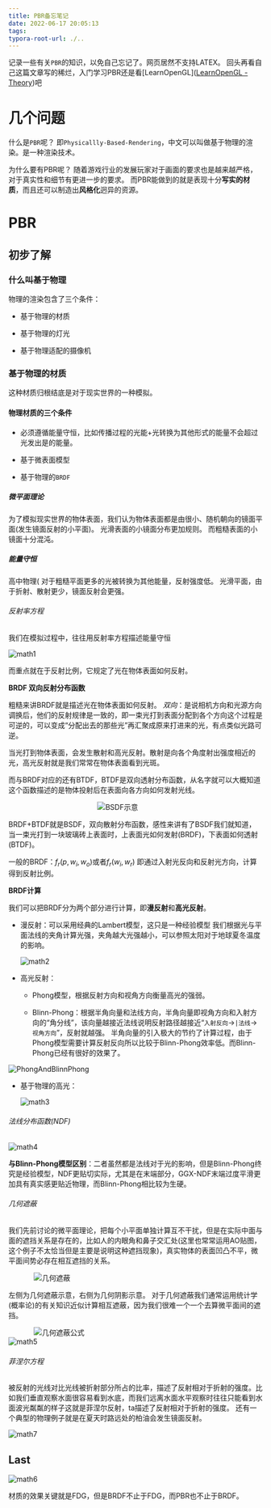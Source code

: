 ```yaml
---
title: PBR备忘笔记
date: 2022-06-17 20:05:13
tags: 
typora-root-url: ./..
---
```


记录一些有关`PBR`的知识，以免自己忘记了。网页居然不支持LATEX。
回头再看自己这篇文章写的稀烂，入门学习PBR还是看[LearnOpenGL]([LearnOpenGL - Theory](https://learnopengl.com/PBR/Theory))吧

<!--more-->

# 几个问题

什么是`PBR`呢？
即`Physicallly-Based-Rendering`，中文可以叫做基于物理的渲染。是一种渲染技术。

为什么要有PBR呢？
随着游戏行业的发展玩家对于画面的要求也是越来越严格，对于真实性和细节有更进一步的要求。
而PBR能做到的就是表现十分**写实的材质**，而且还可以制造出**风格化**迥异的资源。

# PBR

## 初步了解

### 什么叫基于物理

物理的渲染包含了三个条件：

* 基于物理的材质

* 基于物理的灯光

* 基于物理适配的摄像机

### 基于物理的材质

这种材质归根结底是对于现实世界的一种模拟。

#### 物理材质的三个条件

* 必须遵循能量守恒，比如传播过程的光能+光转换为其他形式的能量不会超过光发出是的能量。

* 基于微表面模型

* 基于物理的`BRDF`

##### 微平面理论

为了模拟现实世界的物体表面，我们认为物体表面都是由很小、随机朝向的镜面平面(发生镜面反射的小平面)。
光滑表面的小镜面分布更加规则。
而粗糙表面的小镜面十分混沌。

##### 能量守恒

高中物理(
对于粗糙平面更多的光被转换为其他能量，反射强度低。
光滑平面，由于折射、散射更少，镜面反射会更强。

###### 反射率方程

我们在模拟过程中，往往用反射率方程描述能量守恒

<div style="margin:left;width:100%"><img src="/imgs/PBR/math1.png" alt="math1"></div>

而重点就在于反射比例，它规定了光在物体表面如何反射。

**BRDF 双向反射分布函数**

粗糙来讲BRDF就是描述光在物体表面如何反射。
*双向*：是说相机方向和光源方向调换后，他们的反射规律是一致的，即一束光打到表面分配到各个方向这个过程是可逆的，可以变成“分配出去的那些光”再汇聚成原来打进来的光，有点类似光路可逆。

当光打到物体表面，会发生散射和高光反射。散射是向各个角度射出强度相近的光，高光反射就是我们常常在物体表面看到光斑。

而与BRDF对应的还有BTDF，BTDF是双向透射分布函数，从名字就可以大概知道这个函数描述的是物体投射后在表面向各方向如何发射光线。

<div style="margin:auto;width:30%"><img src="/imgs/PBR/BSDF.png" alt="BSDF示意"></div>

BRDF+BTDF就是BSDF，双向散射分布函数，感性来讲有了BSDF我们就知道，当一束光打到一块玻璃砖上表面时，上表面光如何发射(BRDF)，下表面如何透射(BTDF)。

一般的BRDF：$f_{r}(p,w_{i},w_{o})$或者$f_{r}(w_{i},w_{r})$
即通过入射光反向和反射光方向，计算得到反射比例。

**BRDF计算**

我们可以把BRDF分为两个部分进行计算，即**漫反射**和**高光反射**。

* 漫反射：可以采用经典的Lambert模型，这只是一种经验模型
  我们根据光与平面法线的夹角计算光强，夹角越大光强越小，可以参照太阳对于地球夏冬温度的影响。
  
  <div style="margin:left;width:100%"><img src="/imgs/PBR/math2.png" alt="math2"></div>

* 高光反射：
  
  * Phong模型，根据反射方向和视角方向衡量高光的强弱。
  
  * Blinn-Phong：根据半角向量和法线方向，半角向量即视角方向和入射方向的“角分线”，该向量越接近法线说明反射路径越接近“`入射反向`->`|法线`->`视角方向`”，反射就越强。
    半角向量的引入极大的节约了计算过程，由于Phong模型需要计算反射反向所以比较于Blinn-Phong效率低。而Blinn-Phong已经有很好的效果了。

<div style="margin:auto;width:100%"><img src="/imgs/PBR/phong.png" alt="PhongAndBlinnPhong"></div>

* 基于物理的高光：
  
  <div style="margin:left;width:100%"><img src="/imgs/PBR/math3.png" alt="math3"></div>

###### 法线分布函数(NDF)

<div style="margin:left;width:100%"><img src="/imgs/PBR/math4.png" alt="math4"></div>

**与Blinn-Phong模型区别**：二者虽然都是法线对于光的影响，但是Blinn-Phong终究是经验模型，NDF更贴切实际，尤其是在末端部分，GGX-NDF末端过度平滑更加具有真实感更贴近物理，而Blinn-Phong相比较为生硬。

###### 几何遮蔽

我们先前讨论的微平面理论，把每个小平面单独计算互不干扰，但是在实际中面与面的遮挡关系是存在的，比如人的内眼角和鼻子交汇处(这里也常常运用AO贴图，这个例子不太恰当但是主要是说明这种遮挡现象)，真实物体的表面凹凸不平，微平面间势必存在相互遮挡的关系。

<div style="margin:auto;width:80%"><img src="/imgs/PBR/jihe.png" alt="几何遮蔽"></div>

左侧为几何遮蔽示意，右侧为几何阴影示意。
对于几何遮蔽我们通常运用统计学(概率论)的有关知识近似计算相互遮蔽，因为我们很难一个一个去算微平面间的遮挡。

<div style="margin:auto;width:80%"><img src="/imgs/PBR/几何遮蔽.png" alt="几何遮蔽公式"></div>

<div style="margin:left;width:100%"><img src="/imgs/PBR/math5.png" alt="math5"></div>

###### 菲涅尔方程

被反射的光线对比光线被折射部分所占的比率，描述了反射相对于折射的强度。比如我们垂直观察水面很容易看到水底，而我们远离水面水平观察时往往只能看到水面波光粼粼的样子这就是菲涅尔反射，ta描述了反射相对于折射的强度。
还有一个典型的物理例子就是在夏天时路远处的柏油会发生镜面反射。

<div style="margin:left;width:100%"><img src="/imgs/PBR/math7.png" alt="math7"></div>

## Last

<div style="margin:left;width:100%"><img src="/imgs/PBR/math6.png" alt="math6"></div>

材质的效果关键就是FDG，但是BRDF不止于FDG，而PBR也不止于BRDF。
